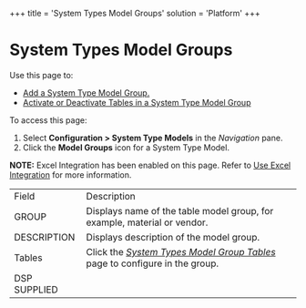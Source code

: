 +++
title = 'System Types Model Groups'
solution = 'Platform'
+++

# System Types Model Groups

<div class="use">

Use this page to:

  - [Add a System Type Model
    Group.](../Use_Cases/Add%20a%20System%20Type%20Model%20Group.htm)
  - [Activate or Deactivate Tables in a System Type Model
    Group](../Use_Cases/ActiveDeactiveTblsSystmTypeModelGrp.htm)

</div>

To access this page:

1.  Select **Configuration \> System Type Models** in the *Navigation*
    pane.
2.  Click the **Model Groups** icon for a System Type Model.

**NOTE:** Excel Integration has been enabled on this page. Refer to [Use
Excel Integration](../../Excel_Int/Use_Excel_Integration.htm) for more
information.

|              |                                                                                                                    |
| ------------ | ------------------------------------------------------------------------------------------------------------------ |
| Field        | Description                                                                                                        |
| GROUP        | Displays name of the table model group, for example, material or vendor.                                           |
| DESCRIPTION  | Displays description of the model group.                                                                           |
| Tables       | Click the *[System Types Model Group Tables](System_Types_Model_Group_Tables.htm)* page to configure in the group. |
| DSP SUPPLIED |                                                                                                                    |
